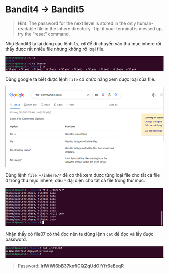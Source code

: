 # Bandit4 -> Bandit5

> Hint: The password for the next level is stored in the only human-readable file in the inhere directory. Tip: if your terminal is messed up, try the “reset” command.

Như Bandit3 ta lại dùng các lệnh `ls`, `cd` để di chuyển vào thư mục inhere rồi thấy được rất nhiểu file nhưng không rõ loại file.

![Figure 1](f4.png)

Dùng google ta biết được lệnh `file` có chức năng xem được loại của file.

![Figure 1](f4.1.png)

Dùng lệnh `file ~/inhere/*`  để có thể xem được từng loại file cho tất cả file ở trong thư mục inhere, dấu `*` đại diện cho tất cả file trong thư mục.

![Figure 1](f4.2.png)

Nhận thấy có file07 có thể đọc nên ta dùng lệnh `cat` để đọc và lấy được password.

![Figure 1](f4.3.png)

> Password:  **lrIWWI6bB37kxfiCQZqUdOIYfr6eEeqR**
